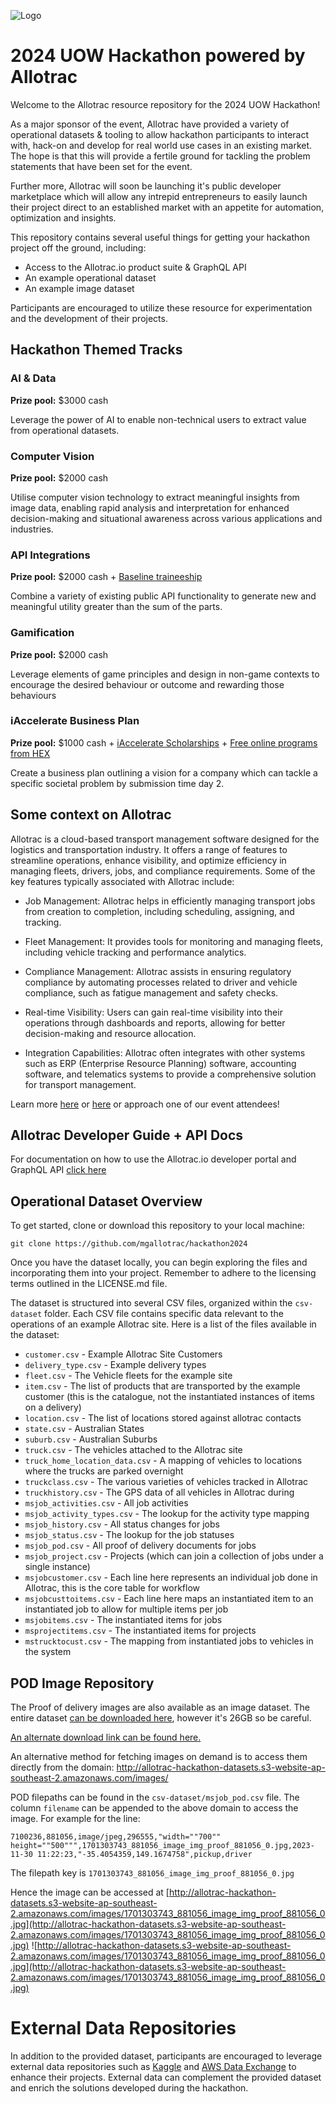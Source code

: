 ![Logo](https://assets-global.website-files.com/644f39b5d9996380f70dfa0f/644f429a2303d7148ead8765_AllotracLogo_SIDE%20BY%20SIDE%20-%20NAVY.svg)

# 2024 UOW Hackathon powered by Allotrac

Welcome to the Allotrac resource repository for the 2024 UOW Hackathon!

As a major sponsor of the event, Allotrac have provided a variety of operational datasets & tooling to allow hackathon participants to interact with, hack-on and develop for real world use cases in an existing market. The hope is that this will provide a fertile ground for tackling the problem statements that have been set for the event.

Further more, Allotrac will soon be launching it's public developer marketplace which will allow any intrepid entrepreneurs to easily launch their project direct to an established market with an appetite for automation, optimization and insights.

This repository contains several useful things for getting your hackathon project off the ground, including:

- Access to the Allotrac.io product suite & GraphQL API
- An example operational dataset
- An example image dataset

Participants are encouraged to utilize these resource for experimentation and the development of their projects.

## Hackathon Themed Tracks

### AI & Data

**Prize pool:** $3000 cash

Leverage the power of AI to enable non-technical users to extract value from operational datasets.

### Computer Vision

**Prize pool:** $2000 cash

Utilise computer vision technology to extract meaningful insights from image data, enabling rapid analysis and interpretation for enhanced decision-making and situational awareness across various applications and industries.

### API Integrations

**Prize pool:** $2000 cash + [Baseline traineeship](https://baselinejs.com/)

Combine a variety of existing public API functionality to generate new and meaningful utility greater than the sum of the parts.

### Gamification

**Prize pool:** $2000 cash

Leverage elements of game principles and design in non-game contexts to encourage the desired behaviour or outcome and rewarding those behaviours

### iAccelerate Business Plan

**Prize pool:** $1000 cash + [iAccelerate Scholarships](https://www.iaccelerate.com.au/scholarships/) + [Free online programs from HEX](https://www.startwithhex.com/)

Create a business plan outlining a vision for a company which can tackle a specific societal problem by submission time day 2.

## Some context on Allotrac

Allotrac is a cloud-based transport management software designed for the logistics and transportation industry. It offers a range of features to streamline operations, enhance visibility, and optimize efficiency in managing fleets, drivers, jobs, and compliance requirements. Some of the key features typically associated with Allotrac include:

- Job Management: Allotrac helps in efficiently managing transport jobs from creation to completion, including scheduling, assigning, and tracking.

- Fleet Management: It provides tools for monitoring and managing fleets, including vehicle tracking and performance analytics.

- Compliance Management: Allotrac assists in ensuring regulatory compliance by automating processes related to driver and vehicle compliance, such as fatigue management and safety checks.

- Real-time Visibility: Users can gain real-time visibility into their operations through dashboards and reports, allowing for better decision-making and resource allocation.

- Integration Capabilities: Allotrac often integrates with other systems such as ERP (Enterprise Resource Planning) software, accounting software, and telematics systems to provide a comprehensive solution for transport management.

Learn more [here](https://www.youtube.com/watch?v=axSHViIHqwE) or [here](https://allotrac.com.au) or approach one of our event attendees!

## Allotrac Developer Guide + API Docs

For documentation on how to use the Allotrac.io developer portal and GraphQL API [click here](https://jodatechnology.atlassian.net/wiki/external/ODUxYmFjZGExNTQ0NGUwYzhkOGFlMTdiMDUyOTBjYjk)

## Operational Dataset Overview

To get started, clone or download this repository to your local machine:

`git clone https://github.com/mgallotrac/hackathon2024`

Once you have the dataset locally, you can begin exploring the files and incorporating them into your project. Remember to adhere to the licensing terms outlined in the LICENSE.md file.

The dataset is structured into several CSV files, organized within the `csv-dataset` folder. Each CSV file contains specific data relevant to the operations of an example Allotrac site. Here is a list of the files available in the dataset:

- `customer.csv` - Example Allotrac Site Customers
- `delivery_type.csv` - Example delivery types
- `fleet.csv` - The Vehicle fleets for the example site
- `item.csv` - The list of products that are transported by the example customer (this is the catalogue, not the instantiated instances of items on a delivery)
- `location.csv` - The list of locations stored against allotrac contacts
- `state.csv` - Australian States
- `suburb.csv` - Australian Suburbs
- `truck.csv` - The vehicles attached to the Allotrac site
- `truck_home_location_data.csv` - A mapping of vehicles to locations where the trucks are parked overnight
- `truckclass.csv` - The various varieties of vehicles tracked in Allotrac
- `truckhistory.csv` - The GPS data of all vehicles in Allotrac during
- `msjob_activities.csv` - All job activities
- `msjob_activity_types.csv` - The lookup for the activity type mapping
- `msjob_history.csv` - All status changes for jobs
- `msjob_status.csv` - The lookup for the job statuses
- `msjob_pod.csv` - All proof of delivery documents for jobs
- `msjob_project.csv` - Projects (which can join a collection of jobs under a single instance)
- `msjobcustomer.csv` - Each line here represents an individual job done in Allotrac, this is the core table for workflow
- `msjobcusttoitems.csv` - Each line here maps an instantiated item to an instantiated job to allow for multiple items per job
- `msjobitems.csv` - The instantiated items for jobs
- `msprojectitems.csv` - The instantiated items for projects
- `mstrucktocust.csv` - The mapping from instantiated jobs to vehicles in the system

## POD Image Repository

The Proof of delivery images are also available as an image dataset. The entire dataset [can be downloaded here](https://allotrac-hackathon-datasets.s3.amazonaws.com/pop-pod-images.zip?AWSAccessKeyId=AKIASY2WFKX7SLJMMEFY&Signature=In23Mmz%2FZ0qU%2FedkTZWa2HQyCJw%3D&Expires=1710677728), however it's 26GB so be careful.

[An alternate download link can be found here.](https://allotrac-hackathon-datasets.s3.amazonaws.com/pop-pod-images.zip)

An alternative method for fetching images on demand is to access them directly from the domain: http://allotrac-hackathon-datasets.s3-website-ap-southeast-2.amazonaws.com/images/

POD filepaths can be found in the `csv-dataset/msjob_pod.csv` file. The column `filename` can be appended to the above domain to access the image. For example for the line:

```
7100236,881056,image/jpeg,296555,"width=""700"" height=""500""",1701303743_881056_image_img_proof_881056_0.jpg,2023-11-30 11:22:23,"-35.4054359,149.1674758",pickup,driver
```

The filepath key is `1701303743_881056_image_img_proof_881056_0.jpg`

Hence the image can be accessed at [http://allotrac-hackathon-datasets.s3-website-ap-southeast-2.amazonaws.com/images/1701303743_881056_image_img_proof_881056_0.jpg](http://allotrac-hackathon-datasets.s3-website-ap-southeast-2.amazonaws.com/images/1701303743_881056_image_img_proof_881056_0.jpg)
![http://allotrac-hackathon-datasets.s3-website-ap-southeast-2.amazonaws.com/images/1701303743_881056_image_img_proof_881056_0.jpg](http://allotrac-hackathon-datasets.s3-website-ap-southeast-2.amazonaws.com/images/1701303743_881056_image_img_proof_881056_0.jpg)

# External Data Repositories

In addition to the provided dataset, participants are encouraged to leverage external data repositories such as [Kaggle](https://www.kaggle.com) and [AWS Data Exchange](https://aws.amazon.com/data-exchange/) to enhance their projects. External data can complement the provided dataset and enrich the solutions developed during the hackathon.
